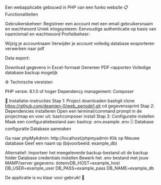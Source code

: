 Een webapplicatie gebouwd in PHP van een funko website 
📋 Functionaliteiten

Gebruikersbeheer: Registreer een account met een email gebruikersnaam en wachtwoord
Uniek inlogsysteem: Eenvoudige authenticatie op basis van naam/email en wachtwoord
Profielbeheer:

Wijzig je accountnaam
Verwijder je account volledig
database exsporteren
verwerken naar pdf



Data export:

Download gegevens in Excel-formaat
Genereer PDF-rapporten
Volledige database backup mogelijk



⚙️ Technische vereisten

PHP versie: 8.1.0 of hoger
Dependency management: Composer

🚀 Installatie-instructies
Stap 1: Project downloaden
bashgit clone https://github.com/deamien-0/web_periode1.git
cd gegevenssprint
Stap 2: Dependencies installeren
Open een terminal/command prompt in de projectmap en voer uit:
bashcomposer install
Stap 3: Configuratie instellen
Maak een configuratiebestand aan:
bashcp .env.example .env
🗄️ Database configuratie
Database aanmaken

Ga naar phpMyAdmin: http://localhost/phpmyadmin
Klik op Nieuwe database
Geef een naam op (bijvoorbeeld: example_db)

Alternatief: Importeer het meegeleverde backup-bestand uit de backup folder
Database credentials instellen
Bewerk het .env bestand met jouw MAMP/server gegevens:
dotenvDB_HOST=example_host
DB_USER=example_user
DB_PASS=example_pass
DB_NAME=example_db

De applicatie is nu klaar voor gebruik! 🎉
